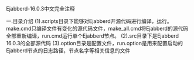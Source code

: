 Ejabberd-16.0.3中文完全注释一.目录介绍    (1).scripts目录下能够对Ejabberd开源代码进行编译，运行。make.cmd只编译文件有变化的源代码文件，make_all.cmd将Ejabberd的源代码全部重新编译，run.cmd运行单个Ejabberd节点。    (2).src目录下是Ejabberd 16.0.3的全部源代码    (3).option目录是配置文件，run.option是用来配置启动的Ejabberd节点的日志路径，节点名字等相关信息的文件